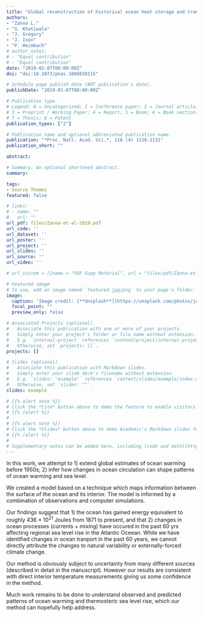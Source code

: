 ```yaml
---
title: "Global reconstruction of historical ocean heat storage and transport"
authors:
- "Zanna L." 
- "S. Khatiwala" 
- "J. Gregory" 
- "J. Ison" 
- "P. Heimbach"
# author_notes:
# - "Equal contribution"
# - "Equal contribution"
date: "2019-01-07T00:00:00Z"
doi: "doi:10.1073/pnas.1808838115"

# Schedule page publish date (NOT publication's date).
publishDate: "2019-01-07T00:00:00Z"

# Publication type.
# Legend: 0 = Uncategorized; 1 = Conference paper; 2 = Journal article;
# 3 = Preprint / Working Paper; 4 = Report; 5 = Book; 6 = Book section;
# 7 = Thesis; 8 = Patent
publication_types: ["2"]

# Publication name and optional abbreviated publication name.
publication: "*Proc. Natl. Acad. Sci.*, 116 (4) 1126-1131"
publication_short: ""

abstract: 

# Summary. An optional shortened abstract.
summary: 

tags:
- Source Themes
featured: false

# links:
# - name: ""
#   url: ""
url_pdf: files/Zanna-et-al-2019.pdf
url_code: ''
url_dataset: ''
url_poster: ''
url_project: ''
url_slides: ''
url_source: ''
url_video: ''

# url_custom = [{name = "PDF Supp Material", url = "files/pdf/Zanna-et-al-SI-2019.pdf"},{name = "Press", url = "post/jan_2_2019/"},{name= "PNAS Global OHC data", url="https://www.dropbox.com/s/wx3fj4w61b8yyud/OHC_GF_global.nc?dl=0"},{name="Notes and links for updated dataset 1870-2018", url = "post/ohc_updated_data/"}]

# Featured image
# To use, add an image named `featured.jpg/png` to your page's folder. 
image:
  caption: 'Image credit: [**Unsplash**](https://unsplash.com/photos/jdD8gXaTZsc)'
  focal_point: ""
  preview_only: false

# Associated Projects (optional).
#   Associate this publication with one or more of your projects.
#   Simply enter your project's folder or file name without extension.
#   E.g. `internal-project` references `content/project/internal-project/index.md`.
#   Otherwise, set `projects: []`.
projects: []

# Slides (optional).
#   Associate this publication with Markdown slides.
#   Simply enter your slide deck's filename without extension.
#   E.g. `slides: "example"` references `content/slides/example/index.md`.
#   Otherwise, set `slides: ""`.
slides: example

# {{% alert note %}}
# Click the *Cite* button above to demo the feature to enable visitors to import publication metadata into their reference management software.
# {{% /alert %}}
# 
# {{% alert note %}}
# Click the *Slides* button above to demo Academic's Markdown slides feature.
# {{% /alert %}}
# 
# Supplementary notes can be added here, including [code and math](https://sourcethemes.com/academic/docs/writing-markdown-latex/).
---
```


In this work, we attempt to 1) extend global estimates of ocean warming before 1950s; 2) infer how changes in ocean circulation can shape patterns of ocean warming and sea level.

We created a model based on a technique which maps information between the surface of the ocean and its interior. The model is informed by a combination of observations and computer simulations.

Our findings suggest that 1) the ocean has gained energy equivalent to roughly 436 $\times$ 10$^{21}$ Joules from 1871 to present, and that 2) changes in ocean processes (currents + mixing) have occured in the past 60 yrs affecting regional sea level rise in the Atlantic Oceean. While we have identified changes in ocean tranport in the past 60 years, we cannot directly attribute the changes to natural variability or externally-forced climate change.

Our method is obviously subject to uncertainty from many different sources (described in detail in the manuscript). However our results are consistent with direct interior temperature measurements giving us some confidence in the method.

Much work remains to be done to understand observed and predicted patterns of ocean warming and thermosteric sea level rise, which our method can hopefully help address. 
